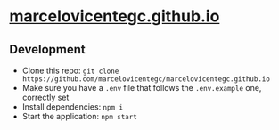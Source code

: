 # [marcelovicentegc.github.io](https://marcelo.page)

## Development

- Clone this repo: `git clone https://github.com/marcelovicentegc/marcelovicentegc.github.io`
- Make sure you have a `.env` file that follows the `.env.example` one, correctly set
- Install dependencies: `npm i`
- Start the application: `npm start`

